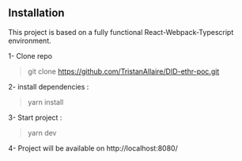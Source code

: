 ## Installation ##
This project is based on a fully functional React-Webpack-Typescript environment.

1- Clone repo
> git clone https://github.com/TristanAllaire/DID-ethr-poc.git

2- install dependencies :
> yarn install

3- Start project :
> yarn dev

4- Project will be available on http://localhost:8080/